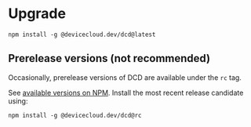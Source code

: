 # Upgrade

```
npm install -g @devicecloud.dev/dcd@latest
```

## Prerelease versions (not recommended)

Occasionally, prerelease versions of DCD are available under the `rc` tag.

See [available versions on NPM](https://www.npmjs.com/package/@devicecloud.dev/dcd?activeTab=versions). Install the most recent release candidate using:

```
npm install -g @devicecloud.dev/dcd@rc
```

